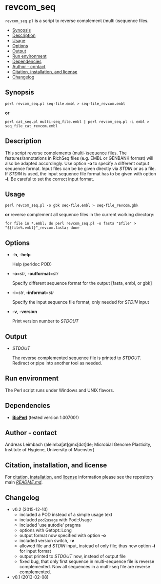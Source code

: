 revcom_seq
==========

`revcom_seq.pl` is a script to reverse complement (multi-)sequence files.

* [Synopsis](#synopsis)
* [Description](#description)
* [Usage](#usage)
* [Options](#options)
* [Output](#output)
* [Run environment](#run-environment)
* [Dependencies](#dependencies)
* [Author - contact](#author---contact)
* [Citation, installation, and license](#citation-installation-and-license)
* [Changelog](#changelog)

## Synopsis

    perl revcom_seq.pl seq-file.embl > seq-file_revcom.embl

**or**

    perl cat_seq.pl multi-seq_file.embl | perl revcom_seq.pl -i embl > seq_file_cat_revcom.embl

## Description

This script reverse complements (multi-)sequence files. The
features/annotations in RichSeq files (e.g. EMBL or GENBANK format)
will also be adapted accordingly. Use option **-o** to specify a
different output sequence format. Input files can be be given directly
via *STDIN* or as a file. If *STDIN* is used, the input sequence file
format has to be given with option **-i**. Be careful to set the
correct input format.

## Usage

    perl revcom_seq.pl -o gbk seq-file.embl > seq-file_revcom.gbk

**or** reverse complement all sequence files in the current working directory:

    for file in *.embl; do perl revcom_seq.pl -o fasta "$file" > "${file%.embl}"_revcom.fasta; done

## Options

- **-h**, **-help**

    Help (perldoc POD)

- **-o**=*str*, **-outformat**=*str*

    Specify different sequence format for the output [fasta, embl, or gbk]

- **-i**=*str*, **-informat**=*str*

    Specify the input sequence file format, only needed for *STDIN* input

- **-v**, **-version**

    Print version number to *STDOUT*

## Output

- *STDOUT*

    The reverse complemented sequence file is printed to *STDOUT*.
    Redirect or pipe into another tool as needed.

## Run environment

The Perl script runs under Windows and UNIX flavors.

## Dependencies

- [**BioPerl**](http://www.bioperl.org) (tested version 1.007001)

## Author - contact

Andreas Leimbach (aleimba[at]gmx[dot]de; Microbial Genome Plasticity, Institute of Hygiene, University of Muenster)

## Citation, installation, and license

For [citation](https://github.com/aleimba/bac-genomics-scripts#citation), [installation](https://github.com/aleimba/bac-genomics-scripts#installation-recommendations), and [license](https://github.com/aleimba/bac-genomics-scripts#license) information please see the repository main [*README.md*](https://github.com/aleimba/bac-genomics-scripts/blob/master/README.md).

## Changelog

* v0.2 (2015-12-10)
    * included a POD instead of a simple usage text
    * included `pod2usage` with Pod::Usage
    * included 'use autodie' pragma
    * options with Getopt::Long
    * output format now specified with option **-o**
    * included version switch, **-v**
    * allowed file and *STDIN* input, instead of only file; thus new option **-i** for input format
    * output printed to *STDOUT* now, instead of output file
    * fixed bug, that only first sequence in multi-sequence file is reverse complemented. Now all sequences in a multi-seq file are reverse complemented.
* v0.1 (2013-02-08)
